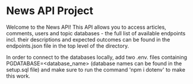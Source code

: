 # News API Project

Welcome to the News API! This API allows you to access articles, comments, users and topic databases - the full list of available endpoints incl. their descriptions and expected outcomes can be found in the endpoints.json file in the top level of the directory.

In order to connect to the databases locally, add two .env.<name> files containing PGDATABASE=<database_name> (database names can be found in the setup.sql file) and make sure to run the command 'npm i dotenv' to make this work. 

